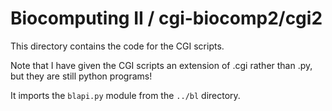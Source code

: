 Biocomputing II / cgi-biocomp2/cgi2
==================================

This directory contains the code for the CGI scripts.

Note that I have given the CGI scripts an extension of .cgi rather than
.py, but they are still python programs!

It imports the `blapi.py` module from the `../bl` directory.



